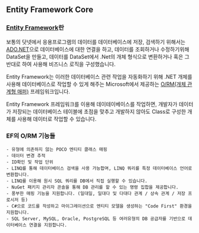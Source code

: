 ## Entity Framework Core
### [Entity Framework](https://docs.microsoft.com/en-us/ef/ef6/)란   
      
   보통의 닷넷에서 응용프로그램의 데이터를 데이터베이스에 저장, 검색하기 위해서는  [ADO.NET](https://docs.microsoft.com/en-us/dotnet/framework/data/adonet/ado-net-overview)으로 데이터베이스에 대한 연결을 하고,
   데이터를 조회하거나 수정하기위해 DataSet을 만들고, 데이터를 DataSet에서 .Net의 개체 형식으로 변환하거나 혹은 그 반대로 하여 사용해 비즈니스 로직을 구성했습니다.     
         
   Entity Framework는 이러한 데이터베이스 관련 작업을 자동화하기 위해 .NET 개체를 사용해 데이터베이스로 작업할 수 있게 해주는 Microsoft에서 제공하는 [O/RM(개체 관계형 매퍼)](https://blog.bitsrc.io/what-is-an-orm-and-why-you-should-use-it-b2b6f75f5e2a)
   프레임워크입니다.        
         
   Entity Framework 프레임워크를 이용해 데이테이베이스를 작업하면,
   개발자가 데이터가 저장되는 데이터베이스 테이블에 초점을 맞추고 개발하지 않아도 Class로 구성한 개체를 사용해 데이터로 작업할 수 있습니다.     
   
### EF의 O/RM 기능들
    - 유형에 의존하지 않는 POCO 엔티티 클래스 매핑
    - 데이터 변경 추적
    - ID확인 및 작업 단위
    - LINQ를 통해 데이터베이스 검색을 사용 가능합며, LINQ 쿼리를 특정 데이터베이스 언어로 변환합니다.        
    - LINQ를 이용해 원시 SQL 쿼리를 DB에서 직접 실행할 수 있습니다.
    - NuGet 패키지 관리자 콘솔을 통해 DB 관리를 할 수 있는 명령 집합을 제공합니다.
    - 풍부한 매핑 기능을 지원합니다. (일대일, 일대다 및 다대다 관계 / 상속 관계 / 저장 프로시저 등)
    - C#으로 코드를 작성하고 마이그레이션으로 엔티티 모델을 생성하는 "Code First" 환경을 지원합니다.
    - SQL Server, MySQL, Oracle, PostgreSQL 등 여러유형의 DB 공급자를 기반으로 데이터베이스 연결을 지원합니다.
 
  
  
  
      
   
  
   
